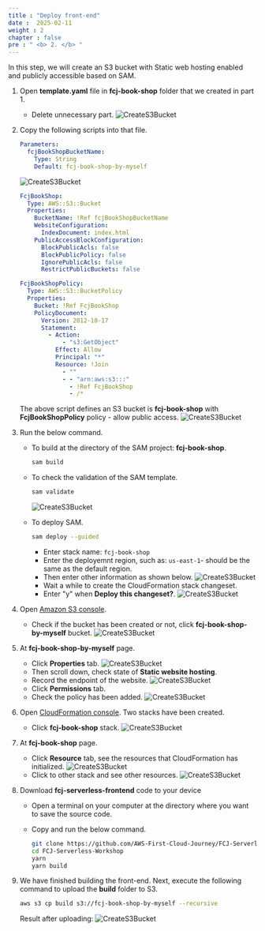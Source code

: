 ```yaml
---
title : "Deploy front-end"
date :  2025-02-11
weight : 2 
chapter : false
pre : " <b> 2. </b> "
---
```

In this step, we will create an S3 bucket with Static web hosting enabled and publicly accessible based on SAM.

1. Open **template.yaml** file in **fcj-book-shop** folder that we created in part 1.
    - Delete unnecessary part.
      ![CreateS3Bucket](/images/temp/1/12.png?width=90pc)

2. Copy the following scripts into that file.

    ```yml
    Parameters:
      fcjBookShopBucketName:
        Type: String
        Default: fcj-book-shop-by-myself    
    ```

    ![CreateS3Bucket](/images/temp/1/13.png?width=90pc)

    ```yml
    FcjBookShop:
      Type: AWS::S3::Bucket
      Properties:
        BucketName: !Ref fcjBookShopBucketName
        WebsiteConfiguration:
          IndexDocument: index.html
        PublicAccessBlockConfiguration:
          BlockPublicAcls: false
          BlockPublicPolicy: false
          IgnorePublicAcls: false
          RestrictPublicBuckets: false

    FcjBookShopPolicy:
      Type: AWS::S3::BucketPolicy
      Properties:
        Bucket: !Ref FcjBookShop
        PolicyDocument:
          Version: 2012-10-17
          Statement:
            - Action:
                - "s3:GetObject"
              Effect: Allow
              Principal: "*"
              Resource: !Join
                - ""
                - - "arn:aws:s3:::"
                  - !Ref FcjBookShop
                  - /*
    ```

    The above script defines an S3 bucket is  **fcj-book-shop** with **FcjBookShopPolicy** policy - allow public access.
    ![CreateS3Bucket](/images/temp/1/14.png?width=90pc)

3. Run the below command.
    - To build at the directory of the SAM project: **fcj-book-shop**.

      ```bash
      sam build
      ```

    - To check the validation of the SAM template.

      ```bash
      sam validate
      ```

      ![CreateS3Bucket](/images/temp/1/15.png?width=90pc)

    - To deploy SAM.

      ```bash
      sam deploy --guided
      ```

      - Enter stack name: `fcj-book-shop`
      - Enter the deployemnt region, such as: `us-east-1`- should be the same as the default region.
      - Then enter other information as shown below.
        ![CreateS3Bucket](/images/temp/1/16.png?width=90pc)
      - Wait a while to create the CloudFormation stack changeset.
      - Enter "y" when **Deploy this changeset?**.
        ![CreateS3Bucket](/images/temp/1/17.png?width=90pc)

4. Open [Amazon S3 console](https://s3.console.aws.amazon.com/s3/buckets?region=ap-southeast-1&region=ap-southeast-1).
    - Check if the bucket has been created or not, click **fcj-book-shop-by-myself** bucket.
      ![CreateS3Bucket](/images/temp/1/18.png?width=90pc)

5. At **fcj-book-shop-by-myself** page.
    - Click **Properties** tab.
      ![CreateS3Bucket](/images/temp/1/19.png?width=90pc)
    - Then scroll down, check state of **Static website hosting**.
    - Record the endpoint of the website.
      ![CreateS3Bucket](/images/temp/1/20.png?width=90pc)
    - Click **Permissions** tab.
    - Check the policy has been added.
      ![CreateS3Bucket](/images/temp/1/21.png?width=90pc)

6. Open [CloudFormation console](https://ap-southeast-1.console.aws.amazon.com/cloudformation/home?region=ap-southeast-1#/stacks?filteringStatus=active&filteringText=&viewNested=true&hideStacks=false). Two stacks have been created.
    - Click **fcj-book-shop** stack.
      ![CreateS3Bucket](/images/temp/1/22.png?width=90pc)

7. At **fcj-book-shop** page.
    - Click **Resource** tab, see the resources that CloudFormation has initialized.
      ![CreateS3Bucket](/images/temp/1/23.png?width=90pc)
    - Click to other stack and see other resources.
      ![CreateS3Bucket](/images/temp/1/24.png?width=90pc)

8. Download **fcj-serverless-frontend** code to your device
    - Open a terminal on your computer at the directory where you want to save the source code.
    - Copy and run the below command.

      ```bash
      git clone https://github.com/AWS-First-Cloud-Journey/FCJ-Serverless-Workshop.git
      cd FCJ-Serverless-Workshop
      yarn
      yarn build
      ```

9. We have finished building the front-end. Next, execute the following command to upload the **build** folder to S3.

    ```bash
    aws s3 cp build s3://fcj-book-shop-by-myself --recursive
    ```

    Result after uploading:
    ![CreateS3Bucket](/images/temp/1/25.png?width=90pc)
